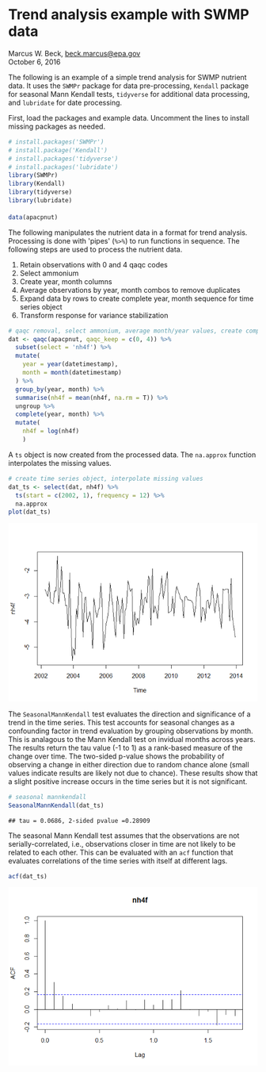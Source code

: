 # Trend analysis example with SWMP data
Marcus W. Beck, beck.marcus@epa.gov  
October 6, 2016  

The following is an example of a simple trend analysis for SWMP nutrient data.  It uses the `SWMPr` package for data pre-processing, `Kendall` package for seasonal Mann Kendall tests, `tidyverse` for additional data processing, and `lubridate` for date processing.

First, load the packages and example data.  Uncomment the lines to install missing packages as needed.

```r
# install.packages('SWMPr')
# install.package('Kendall')
# install.packages('tidyverse')
# install.packages('lubridate')
library(SWMPr)
library(Kendall)
library(tidyverse)
library(lubridate)

data(apacpnut)
```

The following manipulates the nutrient data in a format for trend analysis.  Processing is done with 'pipes' 
(`%>%`) to run functions in sequence.  The following steps are used to process the nutrient data.

1. Retain observations with 0 and 4 qaqc codes
2. Select ammonium
3. Create year, month columns 
4. Average observations by year, month combos to remove duplicates
5. Expand data by rows to create complete year, month sequence for time series object
6. Transform response for variance stabilization

```r
# qaqc removal, select ammonium, average month/year values, create complete time series, add decimal date
dat <- qaqc(apacpnut, qaqc_keep = c(0, 4)) %>% 
  subset(select = 'nh4f') %>% 
  mutate(
    year = year(datetimestamp), 
    month = month(datetimestamp)
  ) %>% 
  group_by(year, month) %>% 
  summarise(nh4f = mean(nh4f, na.rm = T)) %>% 
  ungroup %>% 
  complete(year, month) %>% 
  mutate(
    nh4f = log(nh4f)
    )
```

A `ts` object is now created from the processed data.  The `na.approx` function interpolates the missing values.  

```r
# create time series object, interpolate missing values
dat_ts <- select(dat, nh4f) %>%   
  ts(start = c(2002, 1), frequency = 12) %>% 
  na.approx
plot(dat_ts)
```

![](seasmk_files/figure-html/unnamed-chunk-3-1.png)<!-- -->

The `SeasonalMannKendall` test evaluates the direction and significance of a trend in the time series.  This test accounts for seasonal changes as a confounding factor in trend evaluation by grouping observations by month.  This is analagous to the Mann Kendall test on invidual months across years.  The results return the tau value (-1 to 1) as a rank-based measure of the change over time.  The two-sided p-value shows the probability of observing a change in either direction due to random chance alone (small values indicate results are likely not due to chance).  These results show that a slight positive increase occurs in the time series but it is not significant.

```r
# seasonal mannkendall
SeasonalMannKendall(dat_ts)
```

```
## tau = 0.0686, 2-sided pvalue =0.28909
```

The seasonal Mann Kendall test assumes that the observations are not serially-correlated, i.e., observations closer in time are not likely to be related to each other.  This can be evaluated with an `acf` function that evaluates correlations of the time series with itself at different lags.  

```r
acf(dat_ts)
```

![](seasmk_files/figure-html/unnamed-chunk-5-1.png)<!-- -->
